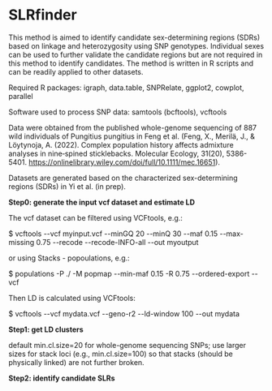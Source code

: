 # SLRfinder

This method is aimed to identify candidate sex-determining regions (SDRs) based on linkage and heterozygosity using SNP genotypes. Individual sexes can be used to further validate the candidate regions but are not required in this method to identify candidates. The method is written in R scripts and can be readily applied to other datasets.  

Required R packages: igraph, data.table, SNPRelate, ggplot2, cowplot, parallel

Software used to process SNP data: samtools (bcftools), vcftools

Data were obtained from the published whole-genome sequencing of 887 wild individuals of Pungitius pungitius in Feng et al. (Feng, X., Merilä, J., & Löytynoja, A. (2022). Complex population history affects admixture analyses in nine‐spined sticklebacks. Molecular Ecology, 31(20), 5386-5401. https://onlinelibrary.wiley.com/doi/full/10.1111/mec.16651). 

Datasets are generated based on the characterized sex-determining regions (SDRs) in Yi et al. (in prep). 

**Step0: generate the input vcf dataset and estimate LD**


The vcf dataset can be filtered using VCFtools, e.g.:

$ vcftools --vcf myinput.vcf --minGQ 20 --minQ 30 --maf 0.15 --max-missing 0.75 --recode --recode-INFO-all --out myoutput


or using Stacks - popoulations, e.g.:

$ populations -P ./ -M popmap --min-maf 0.15 -R 0.75 --ordered-export --vcf


Then LD is calculated using VCFtools:

$ vcftools --vcf mydata.vcf --geno-r2 --ld-window 100 --out mydata


**Step1: get LD clusters**


default min.cl.size=20 for whole-genome sequencing SNPs; use larger sizes for stack loci (e.g., min.cl.size=100) so that stacks (should be physically linked) are not further broken.

**Step2: identify candidate SLRs**






